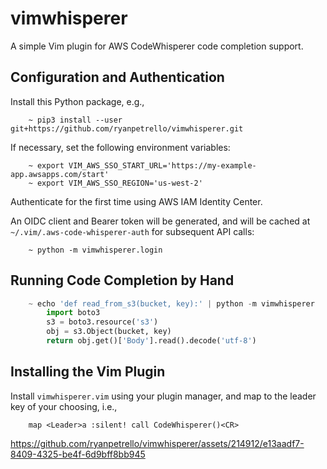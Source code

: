 # vimwhisperer

A simple Vim plugin for AWS CodeWhisperer code completion support.

## Configuration and Authentication

Install this Python package, e.g.,

```
    ~ pip3 install --user git+https://github.com/ryanpetrello/vimwhisperer.git
```

If necessary, set the following environment variables:

```
    ~ export VIM_AWS_SSO_START_URL='https://my-example-app.awsapps.com/start'
    ~ export VIM_AWS_SSO_REGION='us-west-2'
```

Authenticate for the first time using AWS IAM Identity Center.

An OIDC client and Bearer token will be generated, and will be cached at ``~/.vim/.aws-code-whisperer-auth`` for subsequent API calls:

```
    ~ python -m vimwhisperer.login
```

## Running Code Completion by Hand

```python
    ~ echo 'def read_from_s3(bucket, key):' | python -m vimwhisperer
        import boto3
        s3 = boto3.resource('s3')
        obj = s3.Object(bucket, key)
        return obj.get()['Body'].read().decode('utf-8')
```

## Installing the Vim Plugin

Install ``vimwhisperer.vim`` using your plugin manager, and map to the leader key of your choosing, i.e.,

```
    map <Leader>a :silent! call CodeWhisperer()<CR>
```

https://github.com/ryanpetrello/vimwhisperer/assets/214912/e13aadf7-8409-4325-be4f-6d9bff8bb945


